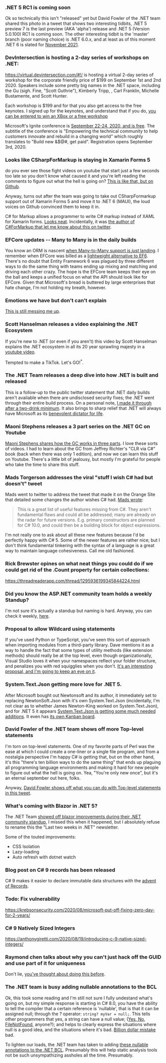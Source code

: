 ### .NET 5 RC1 is coming soon

Ok so technically this isn't "released" yet but David Fowler of the .NET team shared this photo in a tweet that shows two interesting tidbits, .NET 5 preview 7 is the last preview (AKA 'alpha') release and .NET 5 (Version 5.0.100) RC1 is coming soon. The other interesting tidbit is the 'master' branch (poor naming choice)  is .NET 6.0.x, and at least as of this moment .NET 6 is slated for [November 2021](https://github.com/dotnet/runtime/milestones).

### DevIntersection is hosting a 2-day series of workshops on .NET:

https://virtual.devintersection.com/#!/ is hosting a virtual 2-day series of workshop for the corporate friendly price of $199 on September 1st and 2nd 2020. Speakers include some pretty big names in the .NET space, including the Gu (sigh. Fine, "Scott Guthrie"), Kimberly Tripp, , Carl Franklin, Michelle Bustamente, and Scott Hunter.

Each workshop is $199 and for that you also get access to the free keynotes.  I signed up for the keynotes, and understand that if you do, [you can be entered to win an XBox or a free workshop](https://twitter.com/AzureAIConf/status/1294786197634547714?s=20)

Microsoft's Ignite conference is [September 22-24, 2020, and is free](https://blogs.microsoft.com/blog/2020/08/06/microsoft-ignite-2020-empowering-the-technical-community-to-help-customers-innovate-and-rebuild-in-a-changing-world/?ocid=FY21_soc_omc_br_tw_Ignite_hype).  The subtitle of the conference is "Empowering the technical community to help customers innovate and rebuild in a changing world" which roughly translates to "Build new &$@#, get paid".  Registration opens September 3rd, 2020.

### Looks like CSharpForMarkup is staying in Xamarin Forms 5

do you ever see those fight videos on youtube that start just a few seconds too late so you don't know what caused it and you're left reading the comments to figure out what the hell is going on?  [This is like that, but on Github](https://github.com/xamarin/Xamarin.Forms/issues/11857#issuecomment-677517116).  

Anyway, turns out after the team was going to take out CSharpFormarkup support out of Xamarin Forms 5 and move it to .NET 6 (MAUI), the loud voices on Github convinced them to keep it in.  

C# for Markup allows a programmer to write C# markup instead of XAML for Xamarin forms. [Looks neat](https://github.com/VincentH-Net/CSharpForMarkup).  Incidentally, it was [the author of C#ForMarkup that let me know about this on twitter](https://twitter.com/vincenth_net/status/1296406760459247617).


### EFCore updates -- Many to Many is in the daily builds

You know an ORM is nascent [when Many-to-Many support is *just* landing](https://github.com/dotnet/efcore/issues/19549#issuecomment-677809968).  I remember when EFCore was billed as a [lightweight alternative to EF6](https://docs.microsoft.com/en-us/ef/core/).  There's no doubt that Entity Framework 6 was plagued by three different ways to do the same thing with teams ending up mixing and matching and driving each other crazy.  The hope is the EFCore team keeps their eye on the ball and keeps a unified focus on what the API should look like for EFCore.  Given that Microsoft's bread is buttered by large enterprises that hate change, I'm not holding my breath, however.

### Emotions we have but don't can't explain

[This is still messing me up](https://twitter.com/tamikocodes/status/1294780237079707648?s=20).


### Scott Hanselman releases a video explaining the .NET Ecosystem

If you're new to .NET (or even if you aren't) this video by Scott Hanselman explains the .NET ecosystem in all its 20 year sprawling majesty in a [youtube video](https://www.youtube.com/watch?v=bEfBfBQq7EE&feature=youtu.be).

Tempted to make a TikTok. Let's GO!<sup>*</sup>.  

### The .NET Team releases a deep dive into how .NET is built and released

This is a follow-up to the public twitter statement that .NET daily builds aren't available when there are undisclosed security fixes; the .NET went through their entire build process.  On a personal note, [I made it through after a two-drink minimum](https://devblogs.microsoft.com/dotnet/a-deep-dive-into-how-net-builds-and-ships/).  It also brings to sharp relief that .NET will always have Microsoft as its [benevolent dictator for life](https://en.wikipedia.org/wiki/Benevolent_dictator_for_life). 

### Maoni Stephens releases a 3 part series on the .NET GC on Youtube

[Maoni Stephens shares how the GC works in three parts](https://www.youtube.com/watch?v=3j3PDln7Z2I). I love these sorts of videos.  I had to learn about the GC from Jeffrey Richter's "CLR via C#" book (back when there was only 1 edition), and now we can learn this stuff on Youtube.  There's a little bit of jealousy, but mostly I'm grateful for people who take the time to share this stuff.

### Mads Torgerson addresses the viral "stuff I wish C# had but doesn't" tweet

Mads went to twitter to address the tweet that made it on the Orange Site that detailed some changes the author wishes C# had. [Mads wrote](https://twitter.com/MadsTorgersen/status/1294581581617782785?s=20):

> This is a great list of useful features missing from C#. They aren't fundamental flaws and could all be addressed; many are already on the radar for future versions. E.g. primary constructors are planned for C# 10.0, and could then be a building block for object expressions.

I'm not really one to ask about all these new features because I'd be perfectly happy with C# 5.  Some of the newer features are rather nice; but I don't think fundamental tinkering with the syntax of a language is a great way to maintain language cohesiveness.  Call me old fashioned. 

### Rick Brewster opines on what neat things you could do if we could get rid of the .Count property for certain collections:

https://threadreaderapp.com/thread/1295936199345844224.html

### Did you know the ASP.NET community team holds a weekly Standup?

I'm not sure it's actually a standup but naming is hard.  Anyway, you can check it weekly, [here](https://dotnet.microsoft.com/platform/community/standup).


### Proposal to allow Wildcard using statements

If you've used Python or TypeScript, you've seen this sort of approach when importing modules from a third-party library.  Dave mentions it as a way to handle the fact that some types of utility methods (like extension methods) should really be at the top level, even though organizationally, Visual Studio loves it when your namespaces reflect your folder structure, and penalizes you with red squigglies when you don't.  [It's an interesting proposal, and I'm going to keep an eye on it](https://github.com/dotnet/csharplang/issues/2653).

### System.Text.Json getting more love for .NET 5.

After Microsoft bought out Newtonsoft and its author, it immediately set to replacing NewtonSoft.Json with it's own System.Text.Json (incidentally, I'm not clear as to whether James Newton-King worked on System.Text.Json), and for .NET 5 it appears [System.Text.Json is getting some much needed additions](https://twitter.com/layopower/status/1295867230316425216?s=20).  It even has [its own Kanban board](https://github.com/dotnet/runtime/projects/25#column-7634129).

### David Fowler of the .NET team shows off more Top-level statements

I'm torn on top-level statements.  One of my favorite parts of Perl was the ease at which I could create a one-liner or a single file program, and from a nostalgia perspective I'm happy C# is getting that, but on the other hand, it's this "there's ten billion ways to do the same thing" that ends up plaguing all programming language environments and making it hard for new people to figure out what the hell is going on.  Yea, "You're only new once", but it's an eternal september out here, folks. 

Anyway, [David Fowler shows off what you can do with Top-level statements in this tweet](https://twitter.com/davidfowl/status/1295792080216657921).

### What's coming with Blazor in .NET 5?

The .NET Team [showed off blazor improvements during their .NET community standup](https://www.youtube.com/watch?v=KRNd8JDRqRc&list=PL1rZQsJPBU2St9-Mz1Kaa7rofciyrwWVx&index=0), I missed this when it happened, but I absolutely refuse to rename this the "Last two weeks in .NET" newsletter.  

Some of the touted improvements:  

 - CSS Isolation
 - Lazy-loading
 - Auto refresh with dotnet watch
 
 
### Blog post on C# 9 records has been released

C# 9 makes it easier to declare immutable data structures with the [advent of Records](https://daveabrock.com/2020/08/14/records-spec).


### Todo: Fix vulnerability

https://krebsonsecurity.com/2020/08/microsoft-put-off-fixing-zero-day-for-2-years/

### C# 9 Natively Sized Integers

https://anthonygiretti.com/2020/08/19/introducing-c-9-native-sized-integers/

### Raymond chen talks about why you can't just hack off the GUID and use part of it for uniqueness

Don't lie, [you've thought about doing this before](https://devblogs.microsoft.com/oldnewthing/20080627-00/?p=21823). 

### The .NET team is busy adding nullable annotations to the BCL

Ok, this took some reading and I'm still not sure I fully undestand what's going on, but my simple response is starting in C# 8.0, you have the ability to tell the compiler that a certain reference is 'nullable', that is that it can be assigned null; through the ? operator: `string? myVar = null;`.    This tells other programmers that yes, a string can have a null value; ([Yes, No, FileNotFound](https://thedailywtf.com/articles/What_Is_Truth_0x3f_), anyone?); and helps to clearly express the situations where null is a good idea, and the situations where it's bad.  [Billion dollar mistake](https://en.wikipedia.org/wiki/Tony_Hoare) bad. 

To lighten our loads, the .NET team has taken to adding [these nullable annotations to the .NET BCL](https://github.com/dotnet/runtime/issues/2339#issuecomment-677921100).  Presumably this will help static analysis tools not be such unsympathizing assholes all the time. Presumably.





